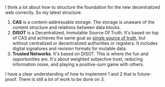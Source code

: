 I think a lot about how to structure the foundation for the new decentralized web correctly. So my latest structure:

1. **CAS** is a content-addressable storage. The storage is unaware of the content structure and relations between data blocks.
2. **DISOT** is a Decentralized, Immutable Source Of Truth. It's based on top of CAS and achieves the same goal as [single source of truth](https://en.wikipedia.org/wiki/Single_source_of_truth), but without centralized or decentralized authorities or registers. It includes digital signatures and revision formats for mutable data.
3. **Trusted Networks**. It's based on DISOT. This is where the fun and opportunities are. It's about weighted subjective trust, reducing information noise, and playing a positive-sum game with others.

I have a clear understanding of how to implement 1 and 2 that is future-proof. There is still a lot of work to be done on 3. 
